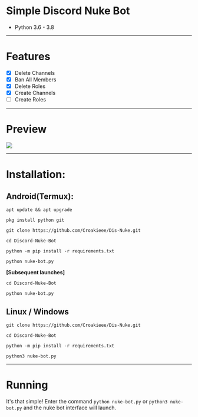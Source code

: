 # Simple Discord Nuke Bot
* Python 3.6 - 3.8
***
# Features
 - [x] Delete Channels
 - [x] Ban All Members
 - [x] Delete Roles
 - [x] Create Channels
 - [ ] Create Roles

***
# Preview
![](https://media.discordapp.net/attachments/744606263811506176/798978368510885928/unknown.png?width=452&height=567)

***
# Installation:
## Android(Termux):
```console
apt update && apt upgrade

pkg install python git

git clone https://github.com/Croakieee/Dis-Nuke.git

cd Discord-Nuke-Bot

python -m pip install -r requirements.txt

python nuke-bot.py
```
**[Subsequent launches]**
```console
cd Discord-Nuke-Bot

python nuke-bot.py
```
## Linux / Windows
```console
git clone https://github.com/Croakieee/Dis-Nuke.git

cd Discord-Nuke-Bot

python -m pip install -r requirements.txt

python3 nuke-bot.py
```

***
# Running
It's that simple! Enter the command `python nuke-bot.py` or `python3 nuke-bot.py` and the nuke bot interface will launch.
